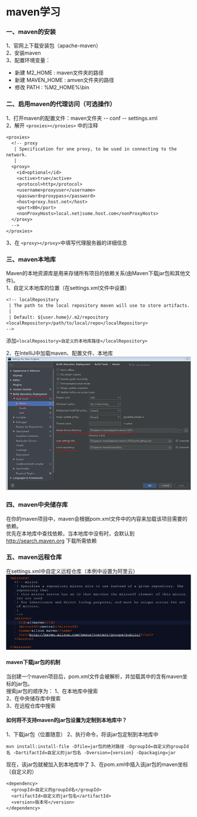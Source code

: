 maven学习
===

### 一、maven的安装
  1、官网上下载安装包（apache-maven）<br>
  2、安装maven<br>
  3、配置环境变量：<br> 
  * 新建  M2_HOME : maven文件夹的路径
  * 新建  MAVEN_HOME : amven文件夹的路径
  * 修改  PATH : %M2_HOME%\bin

### 二、启用maven的代理访问（可选操作）
  1、打开maven的配置文件：maven文件夹 -- conf -- settings.xml<br>
  2、解开 ```<proxies></proxies>``` 中的注释<br>
  ```
  <proxies>
    <!-- proxy
     | Specification for one proxy, to be used in connecting to the network.
     |
    <proxy>
      <id>optional</id>
      <active>true</active>
      <protocol>http</protocol>
      <username>proxyuser</username>
      <password>proxypass</password>
      <host>proxy.host.net</host>
      <port>80</port>
      <nonProxyHosts>local.net|some.host.com</nonProxyHosts>
    </proxy>
    -->
  </proxies>
  ```
  3、在 ```<proxy></proxy>```中填写代理服务器的详细信息<br>
 
### 三、maven本地库
  Maven的本地资源库是用来存储所有项目的依赖关系(由Maven下载jar包和其他文件)。<br>
  1、自定义本地库的位置（在settings.xml文件中设置）<br>
  ```
  <!-- localRepository
   | The path to the local repository maven will use to store artifacts.
   |
   | Default: ${user.home}/.m2/repository
  <localRepository>/path/to/local/repo</localRepository>
  -->
  ```
  添加```<localRepository>自定义的本地库路径</localRepository>```<br>
  
  2、在IntelliJ中加载maven、配置文件、本地库<br>
  ![在intellij中加载maven](https://github.com/cy22117888/hello-world/blob/master/maven/intellij%E4%B8%AD%E5%8A%A0%E8%BD%BDmaven.PNG)
  
### 四、maven中央储存库
  在你的maven项目中，maven会根据pom.xml文件中的内容来加载该项目需要的依赖。<br>
  优先在本地库中查找依赖，当本地库中没有时，会默认到 http://search.maven.org 下载所需依赖<br>
  
### 五、maven远程仓库
  在settings.xml中自定义远程仓库（本例中设置为阿里云） 
  ![配置远程仓库](https://github.com/cy22117888/hello-world/blob/master/maven/setting%20global%20repository.PNG)
  
#### maven下载jar包的机制
  当创建一个maven项目后，pom.xml文件会被解析，并加载其中的含有maven坐标的jar包。<br>
  搜索jar包的顺序为：
    1、在本地库中搜索<br>
    2、在中央储存库中搜索<br>
    3、在远程仓库中搜索<br>

#### 如何将不支持maven的jar包设置为定制到本地库中？
  1、下载jar包（位置随意）
  2、执行命令，将该jar包定制到本地库中
  ```
  mvn install:install-file -Dfile=jar包的绝对路径 -DgroupId=自定义的groupId名 -DartifactId=自定义的jar包名 -Dversion={version} -Dpackaging=jar
  ```
   现在，该jar包就被加入到本地库中了
  3、在pom.xml中插入该jar包的maven坐标（自定义的）
  ```
  <dependency>
    <groupId>自定义的groupId名</groupId>
    <artifactId>自定义的jar包名</artifactId>
    <version>版本号</version>
  </dependency>
  ```
  
  


